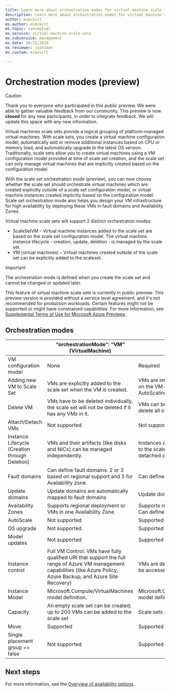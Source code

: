 ```yaml
---
title: Learn more about orchestration modes for virtual machine scale sets in Azure
description: Learn more about orchestration modes for virtual machine scale sets in Azure.
author: mimckitt
ms.author: mimckitt
ms.topic: conceptual
ms.service: virtual-machine-scale-sets
ms.subservice: management
ms.date: 10/23/2019
ms.reviewer: jushiman
ms.custom: mimckitt

---
```



# Orchestration modes (preview)

> [!CAUTION]
> Thank you to everyone who participated in this public preview. We were able to gather valuable feedback from our community. This preview is now **closed** for any new participants, in order to integrate feedback. We will update this space with any new information.

Virtual machines scale sets provide a logical grouping of platform-managed virtual machines. With scale sets, you create a virtual machine configuration model, automatically add or remove additional instances based on CPU or memory load, and automatically upgrade to the latest OS version. Traditionally, scale sets allow you to create virtual machines using a VM configuration model provided at time of scale set creation, and the scale set can only manage virtual machines that are implicitly created based on the configuration model.

With the scale set orchestration mode (preview), you can now choose whether the scale set should orchestrate virtual machines which are created explicitly outside of a scale set configuration model, or virtual machine instances created implicitly based on the configuration model. Scale set orchestration mode also helps you design your VM infrastructure for high availability by deploying these VMs in fault domains and Availability Zones.


Virtual machine scale sets will support 2 distinct orchestration modes:

- ScaleSetVM – Virtual machine instances added to the scale set are based on the scale set configuration model. The virtual machine instance lifecycle - creation, update, deletion - is managed by the scale set.
- VM (virtual machines) – Virtual machines created outside of the scale set can be explicitly added to the scaleset. 
 

> [!IMPORTANT]
> The orchestration mode is defined when you create the scale set and cannot be changed or updated later. 
> 
> This feature of virtual machine scale sets is currently in public preview.
> This preview version is provided without a service level agreement, and it's not recommended for production workloads. Certain features might not be supported or might have constrained capabilities. 
> For more information, see [Supplemental Terms of Use for Microsoft Azure Previews](https://azure.microsoft.com/support/legal/preview-supplemental-terms/).


## Orchestration modes

|                             | “orchestrationMode”: “VM” (VirtualMachine) | “orchestrationMode”: “ScaleSetVM” (VirtualMachineScaleSetVM) |
|-----------------------------|--------------------------------------------|--------------------------------------------------------------|
| VM configuration model      | None                                       | Required |
| Adding new VM to Scale Set  | VMs are explicitly added to the scale set when the VM is created. | VMs are implicitly created and added to the scale set based on the VM configuration model, instance count, and AutoScaling rules | |
| Delete VM                   | VMs have to be deleted individually, the scale set will not be deleted if it has any VMs in it. | VMs can be deleted individually, deleting the scale set will delete all of the VM instances.  |
| Attach/Detach VMs           | Not supported                              | Not supported |
| Instance Lifecycle (Creation through Deletion) | VMs and their artifacts (like disks and NICs) can be managed independently. | Instances and their artifacts (like disks and NICs) are implicit to the scale set instances that create them. They cannot be detached or managed separately outside the scale set |
| Fault domains               | Can define fault domains. 2 or 3 based on regional support and 5 for Availability zone. | Can define fault domains going from 1 through 5 |
| Update domains              | Update domains are automatically mapped to fault domains | Update domains are automatically mapped to fault domains |
| Availability Zones          | Supports regional deployment or VMs in one Availability Zone | Supports regional deployment or multiple Availability Zones; Can define the zone balancing strategy |
| AutoScale                   | Not supported                              | Supported |
| OS upgrade                  | Not supported                              | Supported |
| Model updates               | Not supported                              | Supported |
| Instance control            | Full VM Control. VMs have fully qualified URI that support the full range of Azure VM management capabilities (like Azure Policy, Azure Backup, and Azure Site Recovery) | VMs are dependent resources of the scale set. Instances can be accessed for management only through the scale set. |
| Instance Model              | Microsoft.Compute/VirtualMachines model definition. | Microsoft.Compute/VirtualMachineScaleSets/VirtualMachines model definition. |
| Capacity                    | An empty scale set can be created; up to 200 VMs can be added to the scale set | Scale sets can be defined with an instance count 0 - 1000 |
| Move                        | Supported                                  | Supported |
| Single placement group == false | Not supported                          | Supported |


## Next steps

For more information, see the [Overview of availability options](availability.md).
